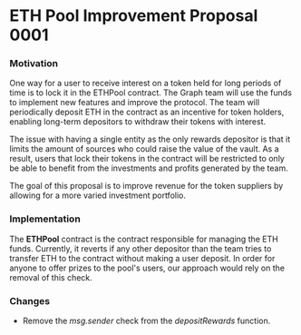 # ETH Pool Improvement Proposal 0001

### Motivation

One way for a user to receive interest on a token held for long periods of time is to lock it in the ETHPool contract.
The Graph team will use the funds to implement new features and improve the protocol.
The team will periodically deposit ETH in the contract as an incentive for token holders, enabling long-term depositors to withdraw their tokens with interest.

The issue with having a single entity as the only rewards depositor is that it limits the amount of sources who could raise the value of the vault.
As a result, users that lock their tokens in the contract will be restricted to only be able to benefit from the investments and profits generated by the team.

The goal of this proposal is to improve revenue for the token suppliers by allowing for a more varied investment portfolio.

### Implementation

The **ETHPool** contract is the contract responsible for managing the ETH funds.
Currently, it reverts if any other depositor than the team tries to transfer ETH to the contract without making a user deposit.
In order for anyone to offer prizes to the pool's users, our approach would rely on the removal of this check.

### Changes
* Remove the *msg.sender* check from the *depositRewards* function.